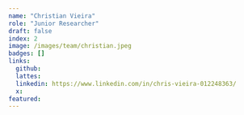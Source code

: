 ```yaml
---
name: "Christian Vieira"
role: "Junior Researcher"
draft: false
index: 2
image: /images/team/christian.jpeg
badges: []
links:
  github:
  lattes:
  linkedin: https://www.linkedin.com/in/chris-vieira-012248363/
  x:
featured:
---
```

